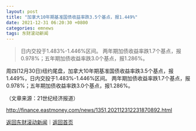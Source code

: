```yaml
---
layout: post
title: "加拿大10年期基准国债收益率跌3.5个基点，报1.449%"
date: 2021-12-31 06:20:30 +0800
categories: emnews
tags: 东财滚动新闻
---
```

> 日内交投于1.483%-1.446%区间。 两年期加债收益率跌1.7个基点，报0.978%；五年期加债收益率跌3.0个基点，报1.286%。

<p>周四(12月30日)纽约尾盘，加拿大10年期基准国债收益率跌3.5个基点，报1.449%，日内交投于1.483%-1.446%区间。 两年期加债收益率跌1.7个基点，报0.978%；五年期加债收益率跌3.0个基点，报1.286%。</p><p class="em_media">（文章来源：21世纪经济报道）</p>

<http://finance.eastmoney.com/news/1351,202112312231870892.html>

[返回东财滚动新闻](//finews.withounder.com/emnews/)｜[返回首页](//finews.withounder.com/)